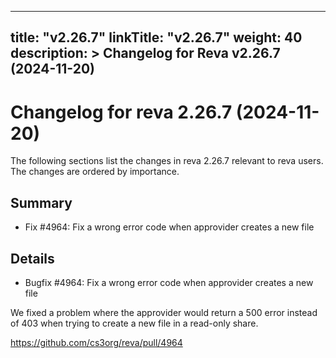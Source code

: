 
---
title: "v2.26.7"
linkTitle: "v2.26.7"
weight: 40
description: >
  Changelog for Reva v2.26.7 (2024-11-20)
---

Changelog for reva 2.26.7 (2024-11-20)
=======================================

The following sections list the changes in reva 2.26.7 relevant to
reva users. The changes are ordered by importance.

Summary
-------

*   Fix #4964: Fix a wrong error code when approvider creates a new file

Details
-------

*   Bugfix #4964: Fix a wrong error code when approvider creates a new file

   We fixed a problem where the approvider would return a 500 error instead of 403 when trying to
   create a new file in a read-only share.

   https://github.com/cs3org/reva/pull/4964

